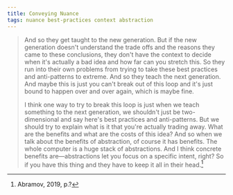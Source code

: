 ```yaml
---
title: Conveying Nuance
tags: nuance best-practices context abstraction
---
```


> And so they get taught to the new generation. But if the new generation doesn't understand the trade offs and the reasons they came to these conclusions, they don't have the context to decide when it's actually a bad idea and how far can you stretch this. So they run into their own problems from trying to take these best practices and anti-patterns to extreme. And so they teach the next generation. And maybe this is just you can't break out of this loop and it's just bound to happen over and over again, which is maybe fine.
>
> I think one way to try to break this loop is just when we teach something to the next generation, we shouldn't just be two-dimensional and say here's best practices and anti-patterns. But we should try to explain what is it that you're actually trading away. What are the benefits and what are the costs of this idea? And so when we talk about the benefits of abstraction, of course it has benefits. The whole computer is a huge stack of abstractions. And I think concrete benefits are—abstractions let you focus on a specific intent, right? So if you have this thing and they have to keep it all in their head.[^abramov]

[^abramov]: Abramov, 2019, p.?



